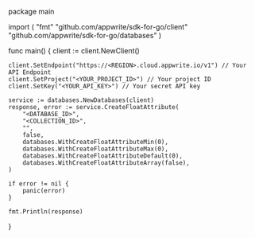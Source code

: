 package main

import (
    "fmt"
    "github.com/appwrite/sdk-for-go/client"
    "github.com/appwrite/sdk-for-go/databases"
)

func main() {
    client := client.NewClient()

    client.SetEndpoint("https://<REGION>.cloud.appwrite.io/v1") // Your API Endpoint
    client.SetProject("<YOUR_PROJECT_ID>") // Your project ID
    client.SetKey("<YOUR_API_KEY>") // Your secret API key

    service := databases.NewDatabases(client)
    response, error := service.CreateFloatAttribute(
        "<DATABASE_ID>",
        "<COLLECTION_ID>",
        "",
        false,
        databases.WithCreateFloatAttributeMin(0),
        databases.WithCreateFloatAttributeMax(0),
        databases.WithCreateFloatAttributeDefault(0),
        databases.WithCreateFloatAttributeArray(false),
    )

    if error != nil {
        panic(error)
    }

    fmt.Println(response)
}
